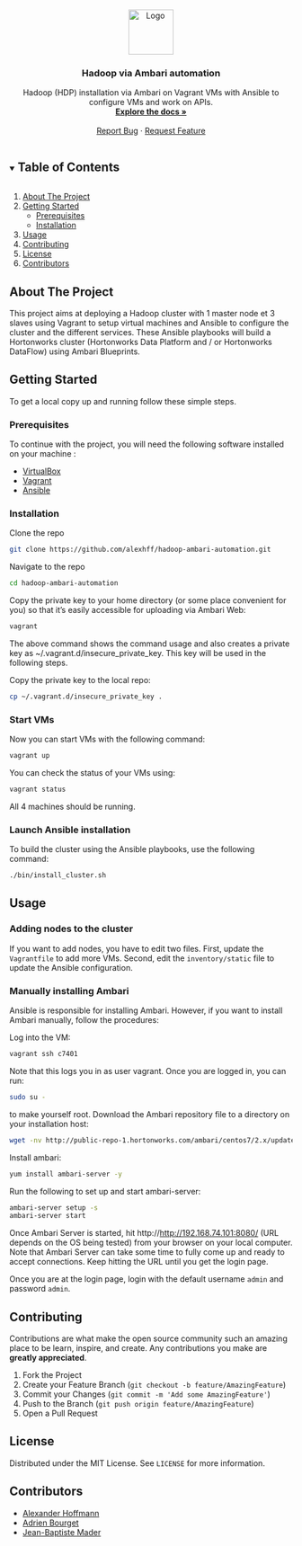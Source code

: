 <!-- PROJECT LOGO -->
<br />
<p align="center">
  <a href="https://github.com/alexhff/hadoop-ambari-automation">
    <img src="https://upload.wikimedia.org/wikipedia/commons/thumb/3/38/Hadoop_logo_new.svg/2500px-Hadoop_logo_new.svg.png" alt="Logo" width="auto" height="80">
  </a>

  <h3 align="center">Hadoop via Ambari automation</h3>

  <p align="center">
    Hadoop (HDP) installation via Ambari on Vagrant VMs with Ansible to configure VMs and work on APIs.
    <br />
    <a href="https://github.com/alexhff/hadoop-ambari-automation"><strong>Explore the docs »</strong></a>
    <br />
    <br />
    <a href="https://github.com/alexhff/hadoop-ambari-automation/issues">Report Bug</a>
    ·
    <a href="https://github.com/alexhff/hadoop-ambari-automation/issues">Request Feature</a>
  </p>
</p>



<!-- TABLE OF CONTENTS -->
<details open="open">
  <summary><h2 style="display: inline-block">Table of Contents</h2></summary>
  <ol>
    <li>
      <a href="#about-the-project">About The Project</a>
    </li>
    <li>
      <a href="#getting-started">Getting Started</a>
      <ul>
        <li><a href="#prerequisites">Prerequisites</a></li>
        <li><a href="#installation">Installation</a></li>
      </ul>
    </li>
    <li><a href="#usage">Usage</a></li>
    <li><a href="#contributing">Contributing</a></li>
    <li><a href="#license">License</a></li>
    <li><a href="#contributors">Contributors</a></li>
  </ol>
</details>



<!-- ABOUT THE PROJECT -->
## About The Project

This project aims at deploying a Hadoop cluster with 1 master node et 3 slaves using Vagrant to setup virtual machines and Ansible to configure the cluster and the different services. These Ansible playbooks will build a Hortonworks cluster (Hortonworks Data Platform and / or Hortonworks DataFlow) using Ambari Blueprints.



<!-- GETTING STARTED -->
## Getting Started

To get a local copy up and running follow these simple steps.

### Prerequisites

To continue with the project, you will need the following software installed on your machine :
* [VirtualBox](https://www.virtualbox.org/)
* [Vagrant](https://www.vagrantup.com/)
* [Ansible](https://www.ansible.com/)

### Installation

Clone the repo
```sh
git clone https://github.com/alexhff/hadoop-ambari-automation.git
```

Navigate to the repo
```sh
cd hadoop-ambari-automation
```

Copy the private key to your home directory (or some place convenient for you) so that it’s easily accessible for uploading via Ambari Web:
```sh
vagrant
```

The above command shows the command usage and also creates a private key as ~/.vagrant.d/insecure_private_key. This key will be used in the following steps.

Copy the private key to the local repo:
```sh
cp ~/.vagrant.d/insecure_private_key .
```

### Start VMs

Now you can start VMs with the following command:
```sh
vagrant up
```

You can check the status of your VMs using:
```sh
vagrant status
```
All 4 machines should be running.

### Launch Ansible installation

To build the cluster using the Ansible playbooks, use the following command:
```sh
./bin/install_cluster.sh
```



<!-- USAGE EXAMPLES -->
## Usage

### Adding nodes to the cluster

If you want to add nodes, you have to edit two files.
First, update the `Vagrantfile` to add more VMs.
Second, edit the `inventory/static` file to update the Ansible configuration.

### Manually installing Ambari

Ansible is responsible for installing Ambari. However, if you want to install Ambari manually, follow the procedures:

Log into the VM:
```sh
vagrant ssh c7401
```
Note that this logs you in as user vagrant. Once you are logged in, you can run:
```sh
sudo su -
```
to make yourself root.
Download the Ambari repository file to a directory on your installation host:
```sh
wget -nv http://public-repo-1.hortonworks.com/ambari/centos7/2.x/updates/2.7.4.0/ambari.repo -O /etc/yum.repos.d/ambari.repo
```
Install ambari:
```sh
yum install ambari-server -y
```
Run the following to set up and start ambari-server:
```sh
ambari-server setup -s
ambari-server start
```

Once Ambari Server is started, hit http://http://192.168.74.101:8080/ (URL depends on the OS being tested) from your browser on your local computer.
Note that Ambari Server can take some time to fully come up and ready to accept connections. Keep hitting the URL until you get the login page.

Once you are at the login page, login with the default username `admin` and password `admin`.



<!-- CONTRIBUTING -->
## Contributing

Contributions are what make the open source community such an amazing place to be learn, inspire, and create. Any contributions you make are **greatly appreciated**.

1. Fork the Project
2. Create your Feature Branch (`git checkout -b feature/AmazingFeature`)
3. Commit your Changes (`git commit -m 'Add some AmazingFeature'`)
4. Push to the Branch (`git push origin feature/AmazingFeature`)
5. Open a Pull Request



<!-- LICENSE -->
## License

Distributed under the MIT License. See `LICENSE` for more information.



<!-- CONTRIBUTORS -->
## Contributors

* [Alexander Hoffmann](https://github.com/alexhff)
* [Adrien Bourget](https://github.com/adritoo)
* [Jean-Baptiste Mader](https://github.com/jbmader)

<!-- MARKDOWN LINKS & IMAGES -->
<!-- https://www.markdownguide.org/basic-syntax/#reference-style-links -->
[contributors-shield]: https://img.shields.io/github/contributors/alexhff/repo.svg?style=for-the-badge
[contributors-url]: https://github.com/alexhff/repo/graphs/contributors
[forks-shield]: https://img.shields.io/github/forks/alexhff/repo.svg?style=for-the-badge
[forks-url]: https://github.com/alexhff/repo/network/members
[stars-shield]: https://img.shields.io/github/stars/alexhff/repo.svg?style=for-the-badge
[stars-url]: https://github.com/alexhff/repo/stargazers
[issues-shield]: https://img.shields.io/github/issues/alexhff/repo.svg?style=for-the-badge
[issues-url]: https://github.com/alexhff/repo/issues
[license-shield]: https://img.shields.io/github/license/alexhff/repo.svg?style=for-the-badge
[license-url]: https://github.com/alexhff/repo/blob/master/LICENSE.txt
[linkedin-shield]: https://img.shields.io/badge/-LinkedIn-black.svg?style=for-the-badge&logo=linkedin&colorB=555
[linkedin-url]: https://linkedin.com/in/alexhff
